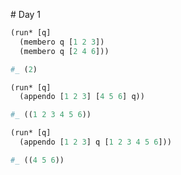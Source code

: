 # Day 1

```clojure
(run* [q]
  (membero q [1 2 3])
  (membero q [2 4 6]))

#_ (2)
```

```clojure
(run* [q]
  (appendo [1 2 3] [4 5 6] q))

#_ ((1 2 3 4 5 6))

(run* [q]
  (appendo [1 2 3] q [1 2 3 4 5 6]))

#_ ((4 5 6))
```
